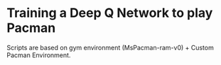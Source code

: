 # Training a Deep Q Network to play Pacman

Scripts are based on gym environment (MsPacman-ram-v0) + Custom Pacman Environment.
